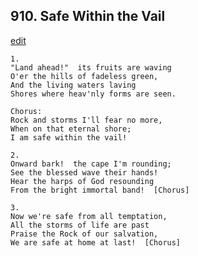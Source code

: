 
## 910.  Safe Within the Vail
[edit](https://docs.google.com/document/d/1jD44R63amEhnMWZCC1e91D0obE75tfSU/edit?mode=html)



    1.
    "Land ahead!"  its fruits are waving
    O'er the hills of fadeless green,
    And the living waters laving
    Shores where heav'nly forms are seen.

    Chorus:
    Rock and storms I'll fear no more,
    When on that eternal shore;
    I am safe within the vail!

    2.
    Onward bark!  the cape I'm rounding;
    See the blessed wave their hands!
    Hear the harps of God resounding
    From the bright immortal band!  [Chorus]

    3.
    Now we're safe from all temptation,
    All the storms of life are past
    Praise the Rock of our salvation,
    We are safe at home at last!  [Chorus]
